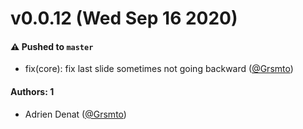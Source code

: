 # v0.0.12 (Wed Sep 16 2020)

#### ⚠️ Pushed to `master`

- fix(core): fix last slide sometimes not going backward ([@Grsmto](https://github.com/Grsmto))

#### Authors: 1

- Adrien Denat ([@Grsmto](https://github.com/Grsmto))
